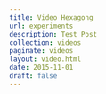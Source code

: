 ```yaml
---
title: Video Hexagong
url: experiments
description: Test Post
collection: videos
paginate: videos
layout: video.html
date: 2015-11-01
draft: false
---
```

